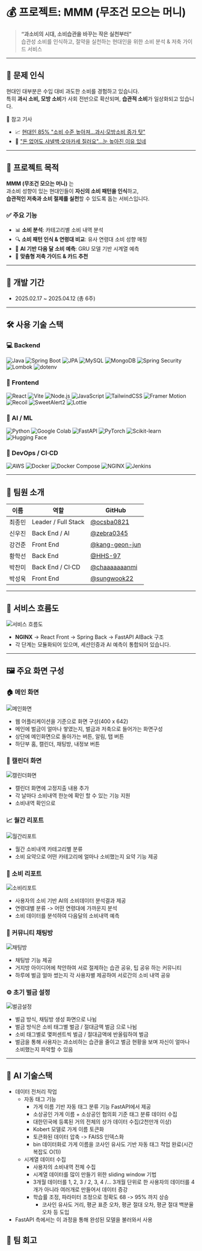 # 💰 프로젝트: MMM (무조건 모으는 머니)

> **“과소비의 시대, 소비습관을 바꾸는 작은 실천부터”**  
> 습관성 소비를 인식하고, 절약을 실천하는 현대인을 위한 소비 분석 & 저축 가이드 서비스

---

## 🧠 문제 인식

현대인 대부분은 수입 대비 과도한 소비를 경험하고 있습니다.  
특히 **과시 소비, 모방 소비**가 사회 전반으로 확산되며, **습관적 소비**가 일상화되고 있습니다.

📌 참고 기사  
- 📈 [현대인 85% "소비 수준 높아져…과시·모방소비 증가 탓"](https://www.newsis.com/view/NISX20230310_0002221562)  
- 👜 ["돈 없어도 샤넬백·오마카세 질러요"…눈 높아진 이유 있네](https://www.hankyung.com/article/202303109492g)

---

## 🎯 프로젝트 목적

**MMM (무조건 모으는 머니)** 는  
과소비 성향이 있는 현대인들이 **자신의 소비 패턴을 인식**하고,  
**습관적인 저축과 소비 절제를 실천**할 수 있도록 돕는 서비스입니다.

### ✅ 주요 기능
- 📊 **소비 분석**: 카테고리별 소비 내역 분석
- 🔍 **소비 패턴 인식 & 연령대 비교**: 유사 연령대 소비 성향 매칭
- 🧠 **AI 기반 다음 달 소비 예측**: GRU 모델 기반 시계열 예측
- 💸 **맞춤형 저축 가이드 & 카드 추천**

---

## 📅 개발 기간
- 2025.02.17 ~ 2025.04.12 (총 6주)

---

## 🛠️ 사용 기술 스택

### 💻 Backend
![Java](https://img.shields.io/badge/Java-007396?style=for-the-badge&logo=openjdk&logoColor=white)
![Spring Boot](https://img.shields.io/badge/Spring_Boot-6DB33F?style=for-the-badge&logo=springboot&logoColor=white)
![JPA](https://img.shields.io/badge/JPA-59666C?style=for-the-badge&logo=hibernate&logoColor=white)
![MySQL](https://img.shields.io/badge/MySQL-4479A1?style=for-the-badge&logo=mysql&logoColor=white)
![MongoDB](https://img.shields.io/badge/MongoDB-47A248?style=for-the-badge&logo=mongodb&logoColor=white)
![Spring Security](https://img.shields.io/badge/Security-6DB33F?style=for-the-badge&logo=springsecurity&logoColor=white)
![Lombok](https://img.shields.io/badge/Lombok-DC382D?style=for-the-badge&logo=java&logoColor=white)
![dotenv](https://img.shields.io/badge/dotenv-000000?style=for-the-badge&logo=dotenv&logoColor=white)

### 🎨 Frontend
![React](https://img.shields.io/badge/React-19-61DAFB?style=for-the-badge&logo=react&logoColor=white)
![Vite](https://img.shields.io/badge/Vite-19B8FF?style=for-the-badge&logo=vite&logoColor=white)
![Node.js](https://img.shields.io/badge/Node.js-18-90C53F?style=for-the-badge&logo=nodedotjs&logoColor=white)
![JavaScript](https://img.shields.io/badge/JavaScript-ES6+-F7DF1E?style=for-the-badge&logo=javascript&logoColor=black)
![TailwindCSS](https://img.shields.io/badge/TailwindCSS-38BDF8?style=for-the-badge&logo=tailwindcss&logoColor=white)
![Framer Motion](https://img.shields.io/badge/Framer_Motion-FF77AA?style=for-the-badge&logo=framer&logoColor=white)
![Recoil](https://img.shields.io/badge/Recoil-7.7-7BC8F6?style=for-the-badge&logo=recoil&logoColor=white)
![SweetAlert2](https://img.shields.io/badge/SweetAlert2-FF6B6B?style=for-the-badge&logo=sweetalert2&logoColor=white)
![Lottie](https://img.shields.io/badge/Lottie-00C6FF?style=for-the-badge&logo=lottiefiles&logoColor=white)

### 🧠 AI / ML
![Python](https://img.shields.io/badge/Python-3.8+-3776AB?style=for-the-badge&logo=python&logoColor=white)
![Google Colab](https://img.shields.io/badge/Colab-F9AB00?style=for-the-badge&logo=googlecolab&logoColor=white)
![FastAPI](https://img.shields.io/badge/FastAPI-009688?style=for-the-badge&logo=fastapi&logoColor=white)
![PyTorch](https://img.shields.io/badge/PyTorch-EE4C2C?style=for-the-badge&logo=pytorch&logoColor=white)
![Scikit-learn](https://img.shields.io/badge/Scikit--learn-F7931E?style=for-the-badge&logo=scikitlearn&logoColor=white)
![Hugging Face](https://img.shields.io/badge/HuggingFace-FFD21F?style=for-the-badge&logo=huggingface&logoColor=black)

### 🚀 DevOps / CI·CD
![AWS](https://img.shields.io/badge/AWS-FF9900?style=for-the-badge&logo=amazonaws&logoColor=white)
![Docker](https://img.shields.io/badge/Docker-2496ED?style=for-the-badge&logo=docker&logoColor=white)
![Docker Compose](https://img.shields.io/badge/Docker_Compose-384D54?style=for-the-badge&logo=docker&logoColor=white)
![NGINX](https://img.shields.io/badge/NGINX-009639?style=for-the-badge&logo=nginx&logoColor=white)
![Jenkins](https://img.shields.io/badge/Jenkins-D24939?style=for-the-badge&logo=jenkins&logoColor=white)

---

## 👥 팀원 소개

| 이름 | 역할 | GitHub |
|------|------|--------|
| 최종민 | Leader / Full Stack | [@ocsba0821](https://github.com/ocsba0821) |
| 신우진 | Back End / AI | [@zebra0345](https://github.com/zebra0345) |
| 강건준 | Front End | [@kang-geon-jun](https://github.com/kang-geon-jun) |
| 황학선 | Back End | [@HHS-97](https://github.com/HHS-97) |
| 박찬미 | Back End / CI·CD | [@chaaaaaaanmi](https://github.com/chaaaaaaanmi) |
| 박성욱 | Front End | [@sungwook22](https://github.com/sungwook22) |

---

## 🔁 서비스 흐름도

![서비스 흐름도](images/image.png)

- **NGINX** → React Front → Spring Back → FastAPI AIBack 구조
- 각 단계는 모듈화되어 있으며, 세션인증과 AI 예측이 통합되어 있습니다.

---

## 🖼️ 주요 화면 구성

### 🏠 메인 화면  
![메인화면](images/image-1.png)
- 웹 어플리케이션을 기준으로 화면 구성(400 x 642)
- 메인에 벌금이 얼마나 쌓였는지, 벌금과 저축으로 들어가는 화면구성
- 상단에 메인화면으로 돌아가는 버튼, 알림, 탭 버튼
- 하단부 홈, 캘린더, 채팅방, 내정보 버튼


### 📆 캘린더 화면  
![캘린더화면](images/image-2.png)
- 캘린더 화면에 고정지출 내용 추가
- 각 날마다 소비내역 한눈에 확인 할 수 있는 기능 지원
- 소비내역 확인으로

### 📈 월간 리포트  
![월간리포트](images/image-3.png)
- 월간 소비내역 카테고리별 분류
- 소비 요약으로 어떤 카테고리에 얼마나 소비했는지 요약 기능 제공

### 🤖 소비 리포트  
![소비리포트](images/image-4.png)
- 사용자의 소비 기반 AI의 소비데이터 분석결과 제공
- 연령대별 분류 -> 어떤 연령대에 가까운지 분석
- 소비 데이터를 분석하여 다음달의 소비내역 예측

### 💬 커뮤니티 채팅방  
![채팅방](images/image-5.png)
- 채팅방 기능 제공
- 거지방 아이디어에 착안하여 서로 절제하는 습관 공유, 팁 공유 하는 커뮤니티
- 하루에 벌금 얼마 썼는지 각 사용자별 제공하여 서로간의 소비 내역 공유

### ⚙️ 초기 벌금 설정  
![벌금설정](images/image-6.png)
- 벌금 방식, 채팅방 생성 화면으로 나뉨
- 벌금 방식은 소비 태그별 벌금 / 절대금액 벌금 으로 나뉨
- 소비 태그별로 몇퍼센트씩 벌금 / 절대금액에 반올림하여 벌금
- 벌금을 통해 사용자는 과소비하는 습관을 줄이고 벌금 현황을 보며 자신이 얼마나 소비했는지 파악할 수 있음
---
## 🤖 AI 기술스택
- 데이터 전처리 작업
  - 자동 태그 기능
    - 가게 이름 기반 자동 태그 분류 기능 FastAPI에서 제공
    - 소상공인 가게 이름 + 소상공인 협의회 기준 태그 분류 데이터 수집
    - 대한민국에 등록된 거의 전체의 상가 데이터 수집(2천만개 이상)
    - Kobert 모델로 가게 이름 토큰화
    - 토큰화된 데이터 압축 -> FAISS 인덱스화
    - bin 데이터화로 가게 이름을 코사인 유사도 기반 자동 태그 작업 완료(시간복잡도 O(1))
  - 시계열 데이터 수집
    - 사용자의 소비내역 전체 수집
    - 시계열 데이터를 많이 만들기 위한 sliding window 기법
    - 3개월 데이터를 1, 2, 3 / 2, 3, 4 /... 3개월 단위로 한 사용자의 데이터를 4개가 아니라 여러개로 만들어서 데이터 증강
    - 학습률 조정, 파라미터 조정으로 정확도 68 -> 95% 까지 상승
      - 코사인 유사도 거리, 평균 표준 오차, 평균 절대 오차, 평균 절대 백분율 오차 등 도입
- FastAPI 측에서는 이 과정을 통해 완성된 모델을 불러와서 사용

## 🧾 팀 회고


